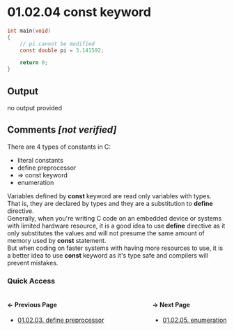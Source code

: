 # 01.02.04 const keyword

```c
int main(void)
{
    // pi cannot be modified
    const double pi = 3.141592;

    return 0;
}

```

## Output

no output provided

## Comments *[not verified]*

There are 4 types of constants in C:

*    literal constants
*    define preprocessor
* => const keyword
*    enumeration

Variables defined by **const** keyword are read only variables with types.  
That is, they are declared by types and they are a substitution to **define** directive.  
Generally, when you're writing C code on an embedded device or systems with limited hardware resource,
it is a good idea to use **define** directive as it only substitutes the values and will not presume
the same amount of memory used by **const** statement.  
But when coding on faster systems with having more resources to use, it is a better idea to use **const**
keyword as it's type safe and compilers will prevent mistakes.

### Quick Access

<div class="quick_access">
<div class="previous_page" style="float:left">

#### &#8592; Previous Page

* [01.02.03. define preprocessor](./../../01.the_basics/02.variables_constants/03.define.md)

</div>
<div class="next_page" style="float:right">

#### &#8594; Next Page

* [01.02.05. enumeration](./../../01.the_basics/02.variables_constants/05.enumeration.md)

</div>
</div>
